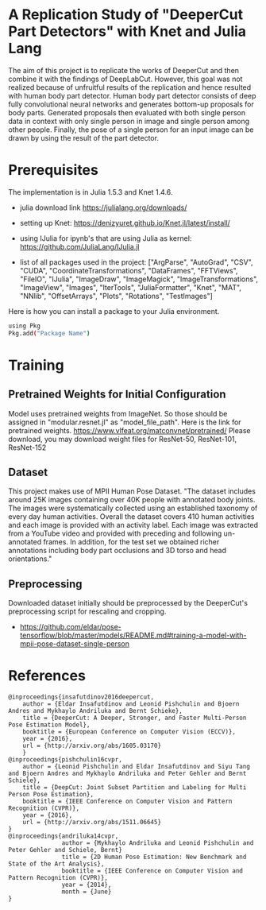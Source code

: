 # A Replication Study of "DeeperCut Part Detectors" with Knet and Julia Lang

The aim of this project is to replicate the works of DeeperCut and then combine it with the findings of DeepLabCut. However, this goal was not realized because of unfruitful results of the replication and hence resulted with human body part detector. Human body part detector consists of deep fully convolutional neural networks and generates bottom-up proposals for body parts. Generated proposals then evaluated with both single person data in context with only single person in image and single person among other people. Finally, the pose of a single person for an input image can be drawn by using the result of the part detector. 

# Prerequisites

The implementation is in Julia 1.5.3 and Knet 1.4.6. 

- julia download link https://julialang.org/downloads/
- setting up Knet: https://denizyuret.github.io/Knet.jl/latest/install/
- using IJulia for ipynb's that are using Julia as kernel: https://github.com/JuliaLang/IJulia.jl

- list of all packages used in the project: ["ArgParse", "AutoGrad", "CSV", "CUDA", "CoordinateTransformations", "DataFrames", "FFTViews", "FileIO", "IJulia", "ImageDraw", "ImageMagick", "ImageTransformations", "ImageView", "Images", "IterTools", "JuliaFormatter", "Knet", "MAT", "NNlib", "OffsetArrays", "Plots", "Rotations", "TestImages"]

Here is how you can install a package to your Julia environment.
```bash
using Pkg
Pkg.add("Package Name")
```
# Training

## Pretrained Weights for Initial Configuration

Model uses pretrained weights from ImageNet. So those should be assigned in "modular.resnet.jl" as "model_file_path".
Here is the link for pretrained weights. https://www.vlfeat.org/matconvnet/pretrained/
Please download, you may download weight files for ResNet-50, ResNet-101, ResNet-152

## Dataset 

This project makes use of MPII Human Pose Dataset. "The dataset includes around 25K images containing over 40K people with annotated body joints. The images were systematically collected using an established taxonomy of every day human activities. Overall the dataset covers 410 human activities and each image is provided with an activity label. Each image was extracted from a YouTube video and provided with preceding and following un-annotated frames. In addition, for the test set we obtained richer annotations including body part occlusions and 3D torso and head orientations."

## Preprocessing

Downloaded dataset initially should be preprocessed by the DeeperCut's preprocessing script for rescaling and cropping.
- https://github.com/eldar/pose-tensorflow/blob/master/models/README.md#training-a-model-with-mpii-pose-dataset-single-person 

# References
```
@inproceedings{insafutdinov2016deepercut,
	author = {Eldar Insafutdinov and Leonid Pishchulin and Bjoern Andres and Mykhaylo Andriluka and Bernt Schieke},
	title = {DeeperCut: A Deeper, Stronger, and Faster Multi-Person Pose Estimation Model},
	booktitle = {European Conference on Computer Vision (ECCV)},
	year = {2016},
	url = {http://arxiv.org/abs/1605.03170}
    }
@inproceedings{pishchulin16cvpr,
	author = {Leonid Pishchulin and Eldar Insafutdinov and Siyu Tang and Bjoern Andres and Mykhaylo Andriluka and Peter Gehler and Bernt Schiele},
	title = {DeepCut: Joint Subset Partition and Labeling for Multi Person Pose Estimation},
	booktitle = {IEEE Conference on Computer Vision and Pattern Recognition (CVPR)},
	year = {2016},
	url = {http://arxiv.org/abs/1511.06645}
}
@inproceedings{andriluka14cvpr,
               author = {Mykhaylo Andriluka and Leonid Pishchulin and Peter Gehler and Schiele, Bernt}
               title = {2D Human Pose Estimation: New Benchmark and State of the Art Analysis},
               booktitle = {IEEE Conference on Computer Vision and Pattern Recognition (CVPR)},
               year = {2014},
               month = {June}
}

